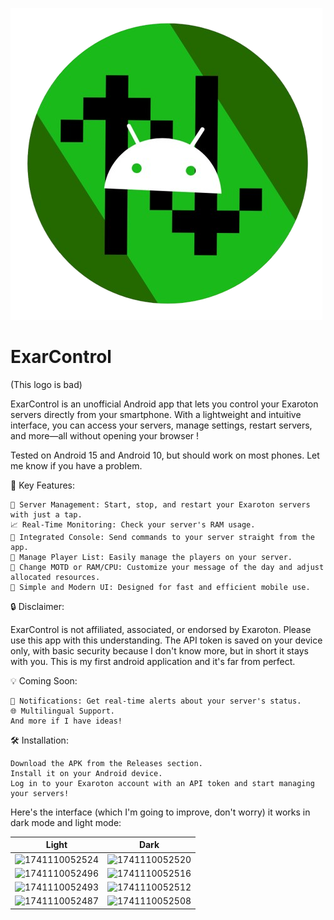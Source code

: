 ![Logo](https://github.com/Oh64/ExarControl/blob/master/app/src/main/res/drawable/logopng.png?raw=true)
# ExarControl 
(This logo is bad)

ExarControl is an unofficial Android app that lets you control your Exaroton servers directly from your smartphone. With a lightweight and intuitive interface, you can access your servers, manage settings, restart servers, and more—all without opening your browser !

Tested on Android 15 and Android 10, but should work on most phones. Let me know if you have a problem.

🚀 Key Features:

    📂 Server Management: Start, stop, and restart your Exaroton servers with just a tap.
    📈 Real-Time Monitoring: Check your server's RAM usage.
    💬 Integrated Console: Send commands to your server straight from the app.
    👥 Manage Player List: Easily manage the players on your server.
    🔄 Change MOTD or RAM/CPU: Customize your message of the day and adjust allocated resources.
    🎨 Simple and Modern UI: Designed for fast and efficient mobile use.

🔒 Disclaimer:

ExarControl is not affiliated, associated, or endorsed by Exaroton. Please use this app with this understanding.
The API token is saved on your device only, with basic security because I don't know more, but in short it stays with you.
This is my first android application and it's far from perfect.

💡 Coming Soon:

    🔔 Notifications: Get real-time alerts about your server's status.
    🌐 Multilingual Support.
    And more if I have ideas!

🛠️ Installation:

    Download the APK from the Releases section.
    Install it on your Android device.
    Log in to your Exaroton account with an API token and start managing your servers!

Here's the interface (which I'm going to improve, don't worry) it works in dark mode and light mode: 

| Light | Dark |
|-------|-------|
| ![1741110052524](https://github.com/user-attachments/assets/226284a7-8460-4aa5-b650-2d93019d21f1) | ![1741110052520](https://github.com/user-attachments/assets/b1c19c8b-af0d-4bca-a818-74e124f6b1dd) |
| ![1741110052496](https://github.com/user-attachments/assets/3a50e59d-0d62-4c70-b87a-7505f79ce7fa) | ![1741110052516](https://github.com/user-attachments/assets/70ae3a5c-1bbf-4ee9-8e49-8a5b926fe1be) |
| ![1741110052493](https://github.com/user-attachments/assets/895eb7d2-f121-46bd-98e2-b8ebdf5f260b) | ![1741110052512](https://github.com/user-attachments/assets/e3924a91-3921-47f6-abd9-7c8fbb61b150) |
| ![1741110052487](https://github.com/user-attachments/assets/c1aa7330-1e68-402c-9912-9084830890f9) | ![1741110052508](https://github.com/user-attachments/assets/b791828f-b762-437d-91f6-131452080693) |


